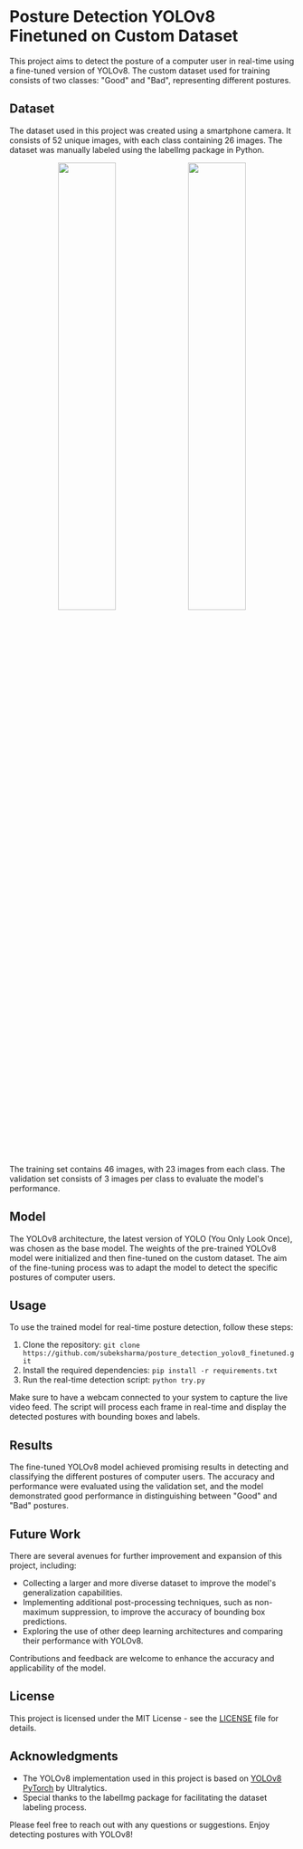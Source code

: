 # Posture Detection YOLOv8 Finetuned on Custom Dataset

This project aims to detect the posture of a computer user in real-time using a fine-tuned version of YOLOv8. The custom dataset used for training consists of two classes: "Good" and "Bad", representing different postures.

## Dataset
The dataset used in this project was created using a smartphone camera. It consists of 52 unique images, with each class containing 26 images. The dataset was manually labeled using the labelImg package in Python.

<p align="center">
  <img src="https://github.com/SubekSharma/posture_detection_yolov8_transferlearning/assets/71229363/e597d04d-1377-4bda-80f2-edbee440a2f9" width="45%">
  <img src="https://github.com/SubekSharma/posture_detection_yolov8_transferlearning/assets/71229363/de4fe721-5f50-45b2-8f4e-477a6db4b381" width="45%">
</p>


The training set contains 46 images, with 23 images from each class. The validation set consists of 3 images per class to evaluate the model's performance.

## Model
The YOLOv8 architecture, the latest version of YOLO (You Only Look Once), was chosen as the base model. The weights of the pre-trained YOLOv8 model were initialized and then fine-tuned on the custom dataset. The aim of the fine-tuning process was to adapt the model to detect the specific postures of computer users.

## Usage
To use the trained model for real-time posture detection, follow these steps:

1. Clone the repository: `git clone https://github.com/subeksharma/posture_detection_yolov8_finetuned.git`
2. Install the required dependencies: `pip install -r requirements.txt`
3. Run the real-time detection script: `python try.py`

Make sure to have a webcam connected to your system to capture the live video feed. The script will process each frame in real-time and display the detected postures with bounding boxes and labels.

## Results
The fine-tuned YOLOv8 model achieved promising results in detecting and classifying the different postures of computer users. The accuracy and performance were evaluated using the validation set, and the model demonstrated good performance in distinguishing between "Good" and "Bad" postures.

## Future Work
There are several avenues for further improvement and expansion of this project, including:

- Collecting a larger and more diverse dataset to improve the model's generalization capabilities.
- Implementing additional post-processing techniques, such as non-maximum suppression, to improve the accuracy of bounding box predictions.
- Exploring the use of other deep learning architectures and comparing their performance with YOLOv8.

Contributions and feedback are welcome to enhance the accuracy and applicability of the model.

## License
This project is licensed under the MIT License - see the [LICENSE](LICENSE) file for details.

## Acknowledgments
- The YOLOv8 implementation used in this project is based on [YOLOv8 PyTorch](https://github.com/ultralytics/ultralytics) by Ultralytics.
- Special thanks to the labelImg package for facilitating the dataset labeling process.

Please feel free to reach out with any questions or suggestions. Enjoy detecting postures with YOLOv8!
